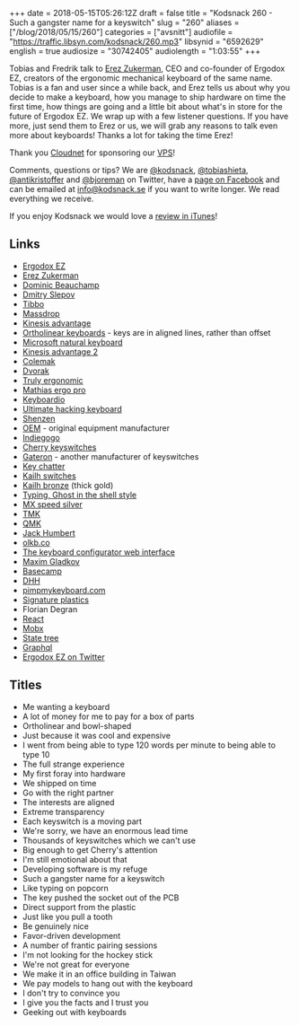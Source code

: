 +++
date = 2018-05-15T05:26:12Z
draft = false
title = "Kodsnack 260 - Such a gangster name for a keyswitch"
slug = "260"
aliases = ["/blog/2018/05/15/260"]
categories = ["avsnitt"]
audiofile = "https://traffic.libsyn.com/kodsnack/260.mp3"
libsynid = "6592629"
english = true
audiosize = "30742405"
audiolength = "1:03:55"
+++

Tobias and Fredrik talk to [Erez Zukerman](https://twitter.com/the_ezuk), CEO and co-founder of Ergodox EZ, creators of the ergonomic mechanical keyboard of the same name. Tobias is a fan and user since a while back, and Erez tells us about why you decide to make a keyboard, how you manage to ship hardware on time the first time, how things are going and a little bit about what's in store for the future of Ergodox EZ. We wrap up with a few listener questions. If you have more, just send them to Erez or us, we will grab any reasons to talk even more about keyboards! Thanks a lot for taking the time Erez!

Thank you [Cloudnet](http://www.cloudnet.se) for sponsoring our [VPS](http://en.wikipedia.org/wiki/Virtual_private_server)!

Comments, questions or tips? We are [@kodsnack](https://www.twitter.com/kodsnack), [@tobiashieta](https://www.twitter.com/tobiashieta), [@antikristoffer](https://www.twitter.com/antikristoffer) and [@bjoreman](https://www.twitter.com/bjoreman) on Twitter, have a [page on Facebook](https://www.facebook.com/kodsnack) and can be emailed at [info@kodsnack.se](mailto:info@kodsnack.se) if you want to write longer. We read everything we receive.

If you enjoy Kodsnack we would love a [review in iTunes](http://itunes.apple.com/se/podcast/kodsnack/id561631498?l=en)!

## Links ##
* [Ergodox EZ](https://ergodox-ez.com/)
* [Erez Zukerman](https://twitter.com/the_ezuk)
* [Dominic Beauchamp](https://github.com/doxkb)
* [Dmitry Slepov](https://medium.com/@Dmitry_Slepov)
* [Tibbo](http://tibbo.com/)
* [Massdrop](https://www.massdrop.com/)
* [Kinesis advantage](https://www.kinesis-ergo.com/shop/advantage-for-pc-mac-refurbished/)
* [Ortholinear keyboards](http://blog.roastpotatoes.co/review/2015/09/20/ortholinear-experience-atomic/) - keys are in aligned lines, rather than offset
* [Microsoft natural keyboard](https://en.wikipedia.org/wiki/Microsoft_Natural_Keyboard)
* [Kinesis advantage 2](https://www.kinesis-ergo.com/shop/advantage2/)
* [Colemak](https://en.wikipedia.org/wiki/Colemak)
* [Dvorak](https://en.wikipedia.org/wiki/Dvorak_Simplified_Keyboard)
* [Truly ergonomic](https://www.trulyergonomic.com/store/index.php)
* [Mathias ergo pro](https://matias.ca/ergopro/pc/viewer/?1)
* [Keyboardio](https://shop.keyboard.io/)
* [Ultimate hacking keyboard](https://ultimatehackingkeyboard.com/)
* [Shenzen](https://en.wikipedia.org/wiki/Shenzhen)
* [OEM](https://en.wikipedia.org/wiki/Original_equipment_manufacturer) - original equipment manufacturer
* [Indiegogo](https://en.wikipedia.org/wiki/Indiegogo)
* [Cherry keyswitches](http://cherryamericas.com/product-category/keyswitch/)
* [Gateron](https://deskthority.net/wiki/Gateron) - another manufacturer of keyswitches
* [Key chatter](https://www.reddit.com/r/MechanicalKeyboards/comments/1z48kc/mechanical_key_chatter/)
* [Kailh switches](http://www.keyboardco.com/blog/index.php/2017/11/an-introduction-to-kailh-switches-including-speed-box/)
* [Kailh bronze](https://geekhack.org/index.php?topic=89703.0) (thick gold)
* [Typing, Ghost in the shell style](https://www.youtube.com/watch?v=KlJ8eTuFe9U)
* [MX speed silver](https://deskthority.net/wiki/Cherry_MX_Speed_Silver)
* [TMK](https://github.com/tmk/tmk_keyboard)
* [QMK](https://docs.qmk.fm/)
* [Jack Humbert](https://twitter.com/jackhumbert)
* [olkb.co](https://olkb.com/)
* [The keyboard configurator web interface](https://ergodox-ez.com/#graphicalconfigurator)
* [Maxim Gladkov](https://github.com/maximgladkov)
* [Basecamp](https://basecamp.com/)
* [DHH](https://twitter.com/dhh/?ref_src=twsrc%5Eappleosx%7Ctwcamp%5Esafari%7Ctwgr%5Esearch)
* [pimpmykeyboard.com](https://pimpmykeyboard.com/)
* [Signature plastics](https://www.solutionsinplastic.com/)
* Florian Degran
* [React](https://en.wikipedia.org/wiki/React_%28JavaScript_library%29)
* [Mobx](https://mobx.js.org/)
* [State tree](https://github.com/mobxjs/mobx-state-tree)
* [Graphql](https://en.wikipedia.org/wiki/GraphQL)
* [Ergodox EZ on Twitter](https://twitter.com/ergodoxez)

## Titles ##
* Me wanting a keyboard
* A lot of money for me to pay for a box of parts
* Ortholinear and bowl-shaped
* Just because it was cool and expensive
* I went from being able to type 120 words per minute to being able to type 10
* The full strange experience
* My first foray into hardware
* We shipped on time
* Go with the right partner
* The interests are aligned
* Extreme transparency
* Each keyswitch is a moving part
* We're sorry, we have an enormous lead time
* Thousands of keyswitches which we can't use
* Big enough to get Cherry's attention
* I'm still emotional about that
* Developing software is my refuge
* Such a gangster name for a keyswitch
* Like typing on popcorn
* The key pushed the socket out of the PCB
* Direct support from the plastic
* Just like you pull a tooth
* Be genuinely nice
* Favor-driven development
* A number of frantic pairing sessions
* I'm not looking for the hockey stick
* We're not great for everyone
* We make it in an office building in Taiwan
* We pay models to hang out with the keyboard
* I don't try to convince you
* I give you the facts and I trust you
* Geeking out with keyboards